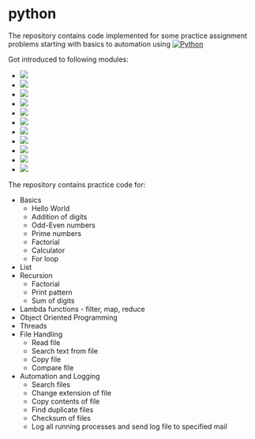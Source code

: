 # python
The repository contains code implemented for some practice assignment problems starting with basics to automation using <a href="https://www.python.org/downloads/release/python-359/"><img alt="Python" src="https://img.shields.io/badge/python-3.5.9-brightgreen"/></a>

Got introduced to following modules:

- <a href="https://docs.python.org/3/library/functools.html"><img src="https://img.shields.io/badge/module-functools-brightgreen"/></a>
- <a href="https://docs.python.org/3/library/os.html"><img src="https://img.shields.io/badge/module-os-green"/></a>
- <a href="https://docs.python.org/3/library/sys.html"><img src="https://img.shields.io/badge/module-sys-yellowgreen"/></a>
- <a href="https://docs.python.org/3/library/threading.html"><img src="https://img.shields.io/badge/module-threading-yellow"/></a>
- <a href="https://docs.python.org/3/library/time.html"><img src="https://img.shields.io/badge/module-time-orange"/></a>
- <a href="https://docs.python.org/3/library/logging.html"><img src="https://img.shields.io/badge/module-logging-blue"/></a>
- <a href="https://docs.python.org/3/library/shutil.html"><img src="https://img.shields.io/badge/module-shutil-brightgreen"/></a>
- <a href="https://docs.python.org/3/library/hashlib.html"><img src="https://img.shields.io/badge/module-hashlib-green"/></a>
- <a href="https://psutil.readthedocs.io/en/latest/"><img src="https://img.shields.io/badge/module-psutil-yellowgreen"/></a>
- <a href="https://docs.python.org/3/library/urllib.html"><img src="https://img.shields.io/badge/module-urllib-yellow"/></a>
- <a href="https://docs.python.org/3/library/smtplib.html"><img src="https://img.shields.io/badge/module-smtplib-orange"/></a>

The repository contains practice code for:

- Basics
  - Hello World
  - Addition of digits
  - Odd-Even numbers
  - Prime numbers
  - Factorial
  - Calculator
  - For loop
- List
- Recursion
  - Factorial
  - Print pattern
  - Sum of digits
- Lambda functions - filter, map, reduce
- Object Oriented Programming
- Threads
- File Handling
  - Read file
  - Search text from file
  - Copy file
  - Compare file
- Automation and Logging
  - Search files
  - Change extension of file
  - Copy contents of file
  - Find duplicate files
  - Checksum of files
  - Log all running processes and send log file to specified mail
